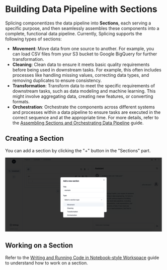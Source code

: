# Building Data Pipeline with Sections
Splicing componentizes the data pipeline into **Sections**, each serving a specific purpose, and then seamlessly assembles these components into a complete, functional data pipeline. Currently, Splicing supports the following types of sections:

- **Movement**: Move data from one source to another. For example, you can load CSV files from your S3 bucket to Google BigQuery for further transformation.
- **Cleaning**: Clean data to ensure it meets basic quality requirements before being used in downstream tasks. For example, this often includes processes like handling missing values, correcting data types, and removing duplicates to ensure consistency.
- **Transformation**: Transform data to meet the specific requirements of downstream tasks, such as data modeling and machine learning. This might involve aggregating data, creating new features, or converting formats.
- **Orchestration**: Orchestrate the components across different systems and processes within a data pipeline to ensure tasks are executed in the correct sequence and at the appropriate time. For more details, refer to the [Assembling Sections and Orchestrating Data Pipeline](orchestration.md) guide.

## Creating a Section
You can add a section by clicking the "+" button in the "Sections" part.

![Sections](../assets/images/add-section.png)

## Working on a Section
Refer to the [Writing and Running Code in Notebook-style Workspace](notebook.md) guide to understand how to work on a section.

